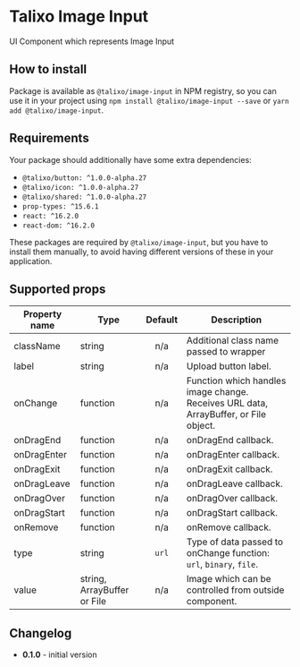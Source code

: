 # Talixo Image Input

UI Component which represents Image Input

## How to install

Package is available as `@talixo/image-input` in NPM registry, so you can use it in your project
using `npm install @talixo/image-input --save` or `yarn add @talixo/image-input`.

## Requirements

Your package should additionally have some extra dependencies:

- `@talixo/button: ^1.0.0-alpha.27`
- `@talixo/icon: ^1.0.0-alpha.27`
- `@talixo/shared: ^1.0.0-alpha.27`
- `prop-types: ^15.6.1`
- `react: ^16.2.0`
- `react-dom: ^16.2.0`

These packages are required by `@talixo/image-input`, but you have to install them manually,
to avoid having different versions of these in your application.

## Supported props

Property name | Type                        | Default | Description                    
--------------|-----------------------------|:-------:|------------------------------------------------
className     | string                      | n/a     | Additional class name passed to wrapper
label         | string                      | n/a     | Upload button label.
onChange      | function                    | n/a     | Function which handles image change. Receives URL data, ArrayBuffer, or File object.
onDragEnd     | function                    | n/a     | onDragEnd callback.
onDragEnter   | function                    | n/a     | onDragEnter callback.
onDragExit    | function                    | n/a     | onDragExit callback.
onDragLeave   | function                    | n/a     | onDragLeave callback.
onDragOver    | function                    | n/a     | onDragOver callback.
onDragStart   | function                    | n/a     | onDragStart callback.
onRemove      | function                    | n/a     | onRemove callback.
type          | string                      | `url`   | Type of data passed to onChange function: `url`, `binary`, `file`.
value         | string, ArrayBuffer or File | n/a     | Image which can be controlled from outside component.

## Changelog

- **0.1.0** - initial version

